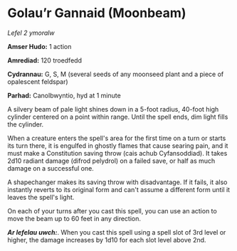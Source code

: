 # Golau’r Gannaid (Moonbeam)

*Lefel 2 ymoralw*

**Amser Hudo:** 1 action

**Amrediad:** 120 troedfedd

**Cydrannau:** G, S, M (several seeds of any moonseed plant and a piece of opalescent feldspar)

**Parhad:** Canolbwyntio, hyd at 1 minute

A silvery beam of pale light shines down in a 5-foot radius, 40-foot high cylinder centered on a point within range. Until the spell ends, dim light fills the cylinder.

When a creature enters the spell's area for the first time on a turn or starts its turn there, it is engulfed in ghostly flames that cause searing pain, and it must make a Constitution saving throw (cais achub Cyfansoddiad). It takes 2d10 radiant damage (difrod pelydrol) on a failed save, or half as much damage on a successful one.

A shapechanger makes its saving throw with disadvantage. If it fails, it also instantly reverts to its original form and can't assume a different form until it leaves the spell's light.

On each of your turns after you cast this spell, you can use an action to move the beam up to 60 feet in any direction.

***Ar lefelau uwch:***. When you cast this spell using a spell slot of 3rd level or higher, the damage increases by 1d10 for each slot level above 2nd.